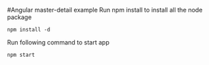 #Angular master-detail example
Run npm install to install all the node package
```
npm install -d
```
Run following command to start app
```
npm start
```
